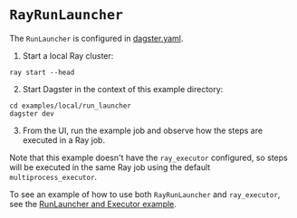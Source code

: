 # `RayRunLauncher`

The `RunLauncher` is configured in [dagster.yaml](dagster.yaml).

1. Start a local Ray cluster:

```shell
ray start --head
```

2. Start Dagster in the context of this example directory:

```shell
cd examples/local/run_launcher
dagster dev
```

3. From the UI, run the example job and observe how the steps are executed in a Ray job.

Note that this example doesn't have the `ray_executor` configured, so steps will be executed in the same Ray job using the default `multiprocess_executor`.

To see an example of how to use both `RayRunLauncher` and `ray_executor`, see the [RunLauncher and Executor example](../run_launcher_and_executor/README.md).
